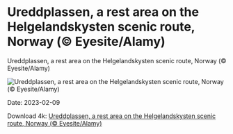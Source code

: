 # Ureddplassen, a rest area on the Helgelandskysten scenic route, Norway (© Eyesite/Alamy)

Ureddplassen, a rest area on the Helgelandskysten scenic route, Norway (© Eyesite/Alamy)

![Ureddplassen, a rest area on the Helgelandskysten scenic route, Norway (© Eyesite/Alamy)](https://bing.com/th?id=OHR.NorwayRestArea_EN-US3474268008_UHD.jpg&w=1024&h=576)

Date: 2023-02-09

Download 4k: [Ureddplassen, a rest area on the Helgelandskysten scenic route, Norway (© Eyesite/Alamy)](https://bing.com/th?id=OHR.NorwayRestArea_EN-US3474268008_UHD.jpg)

